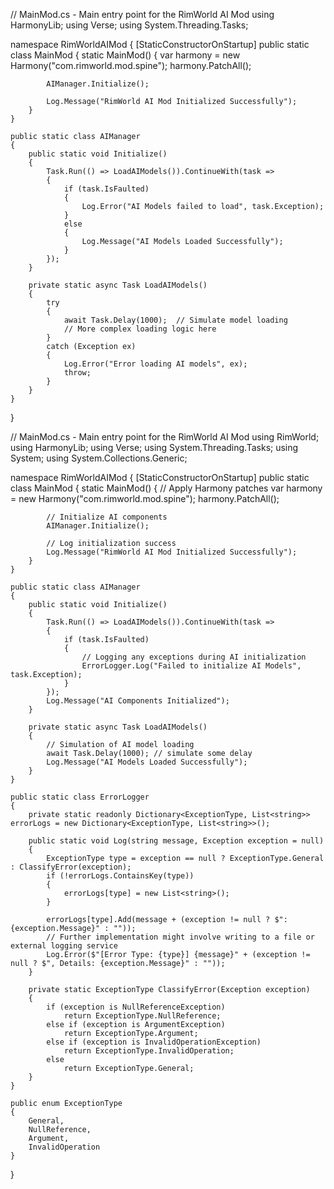 // MainMod.cs - Main entry point for the RimWorld AI Mod
using HarmonyLib;
using Verse;
using System.Threading.Tasks;

namespace RimWorldAIMod
{
    [StaticConstructorOnStartup]
    public static class MainMod
    {
        static MainMod()
        {
            var harmony = new Harmony("com.rimworld.mod.spine");
            harmony.PatchAll();

            AIManager.Initialize();

            Log.Message("RimWorld AI Mod Initialized Successfully");
        }
    }

    public static class AIManager
    {
        public static void Initialize()
        {
            Task.Run(() => LoadAIModels()).ContinueWith(task =>
            {
                if (task.IsFaulted)
                {
                    Log.Error("AI Models failed to load", task.Exception);
                }
                else
                {
                    Log.Message("AI Models Loaded Successfully");
                }
            });
        }

        private static async Task LoadAIModels()
        {
            try
            {
                await Task.Delay(1000);  // Simulate model loading
                // More complex loading logic here
            }
            catch (Exception ex)
            {
                Log.Error("Error loading AI models", ex);
                throw;
            }
        }
    }
}










// MainMod.cs - Main entry point for the RimWorld AI Mod
using RimWorld;
using HarmonyLib;
using Verse;
using System.Threading.Tasks;
using System;
using System.Collections.Generic;

namespace RimWorldAIMod
{
    [StaticConstructorOnStartup]
    public static class MainMod
    {
        static MainMod()
        {
            // Apply Harmony patches
            var harmony = new Harmony("com.rimworld.mod.spine");
            harmony.PatchAll();

            // Initialize AI components
            AIManager.Initialize();

            // Log initialization success
            Log.Message("RimWorld AI Mod Initialized Successfully");
        }
    }

    public static class AIManager
    {
        public static void Initialize()
        {
            Task.Run(() => LoadAIModels()).ContinueWith(task =>
            {
                if (task.IsFaulted)
                {
                    // Logging any exceptions during AI initialization
                    ErrorLogger.Log("Failed to initialize AI Models", task.Exception);
                }
            });
            Log.Message("AI Components Initialized");
        }

        private static async Task LoadAIModels()
        {
            // Simulation of AI model loading
            await Task.Delay(1000); // simulate some delay
            Log.Message("AI Models Loaded Successfully");
        }
    }

    public static class ErrorLogger
    {
        private static readonly Dictionary<ExceptionType, List<string>> errorLogs = new Dictionary<ExceptionType, List<string>>();

        public static void Log(string message, Exception exception = null)
        {
            ExceptionType type = exception == null ? ExceptionType.General : ClassifyError(exception);
            if (!errorLogs.ContainsKey(type))
            {
                errorLogs[type] = new List<string>();
            }

            errorLogs[type].Add(message + (exception != null ? $": {exception.Message}" : ""));
            // Further implementation might involve writing to a file or external logging service
            Log.Error($"[Error Type: {type}] {message}" + (exception != null ? $", Details: {exception.Message}" : ""));
        }

        private static ExceptionType ClassifyError(Exception exception)
        {
            if (exception is NullReferenceException)
                return ExceptionType.NullReference;
            else if (exception is ArgumentException)
                return ExceptionType.Argument;
            else if (exception is InvalidOperationException)
                return ExceptionType.InvalidOperation;
            else
                return ExceptionType.General;
        }
    }

    public enum ExceptionType
    {
        General,
        NullReference,
        Argument,
        InvalidOperation
    }
}